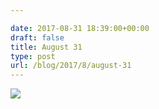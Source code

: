 ```yaml
---

date: 2017-08-31 18:39:00+00:00
draft: false
title: August 31
type: post
url: /blog/2017/8/august-31
---
```




  
   ![](/images/2017-08-31-20178august-31/IMG_2197.jpg)

  


